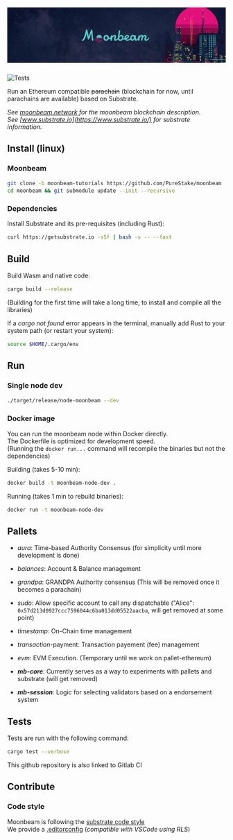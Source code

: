 
# ![moonbeam](media/moonbeam-cover.jpg)
![Tests](https://github.com/PureStake/moonbeam/workflows/Tests/badge.svg)

Run an Ethereum compatible ~~parachain~~ (blockchain for now, until parachains are available) based on Substrate.

*See [moonbeam.network](https://moonbeam.network) for the moonbeam blockchain description.*  
*See [www.substrate.io](https://www.substrate.io/) for substrate information.*

## Install (linux)

### Moonbeam

```bash
git clone -b moonbeam-tutorials https://github.com/PureStake/moonbeam
cd moonbeam && git submodule update --init --recursive
```

### Dependencies

Install Substrate and its pre-requisites (including Rust):  
```bash
curl https://getsubstrate.io -sSf | bash -s -- --fast 
```

## Build

Build Wasm and native code:  
```bash
cargo build --release
```  
(Building for the first time will take a long time, to install and compile all the libraries)

If a _cargo not found_ error appears in the terminal, manually add Rust to your system path (or restart your system):
```bash
source $HOME/.cargo/env
```

## Run

### Single node dev

```bash
./target/release/node-moonbeam --dev
```
### Docker image

You can run the moonbeam node within Docker directly.  
The Dockerfile is optimized for development speed.  
(Running the `docker run...` command will recompile the binaries but not the dependencies)

Building (takes 5-10 min):
```bash
docker build -t moonbeam-node-dev .
```

Running (takes 1 min to rebuild binaries):
```bash
docker run -t moonbeam-node-dev
```

## Pallets
* *aura*: Time-based Authority Consensus (for simplicity until more development is done)
* *balances*: Account & Balance management
* *grandpa*: GRANDPA Authority consensus (This will be removed once it becomes a parachain)
* *sudo*: Allow specific account to call any dispatchable ("Alice": `0x57d213d0927ccc7596044c6ba013dd05522aacba`, will get removed at some point)
* *timestamp*: On-Chain time management
* *transaction*-payment: Transaction payement (fee) management
* *evm*: EVM Execution. (Temporary until we work on pallet-ethereum)

* ***mb-core***: Currently serves as a way to experiments with pallets and substrate (will get removed)
* ***mb-session***: Logic for selecting validators based on a endorsement system

## Tests

Tests are run with the following command:
```bash
cargo test --verbose
```

This github repository is also linked to Gitlab CI

## Contribute

### Code style

Moonbeam is following the [substrate code style](https://openethereum.github.io/wiki/Substrate-Style-Guide)  
We provide a [.editorconfig](.editorconfig) (*compatible with VSCode using RLS*)
